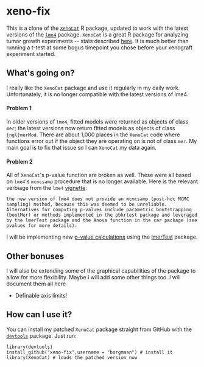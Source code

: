 # xeno-fix
This is a clone of the [`XenoCat`](https://code.google.com/p/r-xenocat/) R package, updated to work with the latest versions of the [`lme4`](https://github.com/lme4/lme4) package. `XenoCat` is a great R package for analyzing tumor growth experiments -- stats described [here](http://clincancerres.aacrjournals.org/content/early/2012/07/19/1078-0432.CCR-11-3215.full.pdf). It is much better than running a t-test at some bogus timepoint you chose before your xenograft experiment started. 

## What's going on?
I really like the `XenoCat` package and use it regularly in my daily work. Unfortunately, it is no longer compatible with the latest versions of lme4. 

#### Problem 1
In older versions of `lme4`, fitted models were returned as objects of class `mer`; the latest versions now return fitted models as objects of class `{ngl}merMod`. There are about 1,000 places in the `XenoCat` code where functions error out if the object they are operating on is not of class `mer`. My main goal is to fix that issue so I can `XenoCat` my data again. 

#### Problem 2
All of `XenoCat`'s p-value function are broken as well. These were all based on `lme4`'s `mcmcsamp` procedure that is no longer available. Here is the relevant verbiage from the `lme4` [vignette]():
```
the new version of lme4 does not provide an mcmcsamp (post-hoc MCMC sampling) method, because this was deemed to be unreliable. Alternatives for computing p-values include parametric bootstrapping (bootMer) or methods implemented in the pbkrtest package and leveraged by the lmerTest package and the Anova function in the car package (see pvalues for more details).
```  
I will be implementing new [p-value calculations](http://www.phdcomics.com/comics/archive.php?comicid=905) using the [lmerTest](http://cran.r-project.org/web/packages/lmerTest/lmerTest.pdf) package. 

## Other bonuses
I will also be extending some of the graphical capabilities of the package to allow for more flexibility. Maybe I will add some other things too. I will document them all here

* Definable axis limits! 

## How can I use it?
You can install my patched `XenoCat` package straight from GitHub with the [`devtools`](https://github.com/hadley/devtools) package. Just run:
```
library(devtools) 
install_github("xeno-fix",username = "borgmaan") # install it
library(XenoCat) # loads the patched version now
```


